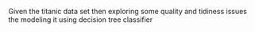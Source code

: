Given the titanic data set then exploring some quality and tidiness issues the modeling it using decision tree classifier
